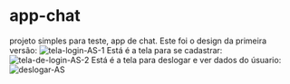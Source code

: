# app-chat
projeto simples para teste, app de chat.
Este foi o design da primeira versão:
![tela-login-AS-1](https://github.com/Jessicalessa/app-chat/assets/93428392/c56bdf9f-27c3-4d53-a795-3572274f8a25)
Está é a tela para se cadastrar:
![tela-de-login-AS-2](https://github.com/Jessicalessa/app-chat/assets/93428392/5822da5c-17b3-4e52-bde8-2addb19b4051)
Está é a tela para deslogar e ver dados do úsuario:
![deslogar-AS](https://github.com/Jessicalessa/app-chat/assets/93428392/d90f4776-1cad-408f-b167-3215f5ac63ce)
